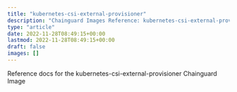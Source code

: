 ```yaml
---
title: "kubernetes-csi-external-provisioner"
description: "Chainguard Images Reference: kubernetes-csi-external-provisioner"
type: "article"
date: 2022-11-28T08:49:15+00:00
lastmod: 2022-11-28T08:49:15+00:00
draft: false
images: []
---
```


Reference docs for the kubernetes-csi-external-provisioner Chainguard Image
